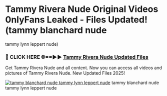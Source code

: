 # Tammy Rivera Nude Original Videos 0nlyFans Leaked - Files Updated! (tammy blanchard nude<br>
tammy lynn leppert nude)

<h3>🔴 CLICK HERE 🌐==►► <a href="https://tinyurl.com/2p9ay9w9" rel="nofollow">Tammy Rivera Nude Updated Files</a></h3>

Get Tammy Rivera Nude and all content. Now you can access all videos and pictures of Tammy Rivera Nude. New Updated Files 2025!

[![tammy blanchard nude<br>
tammy lynn leppert nude](https://i.imgur.com/KQgVmj3.gif)](https://tinyurl.com/2p9ay9w9)
tammy blanchard nude<br>
tammy lynn leppert nude